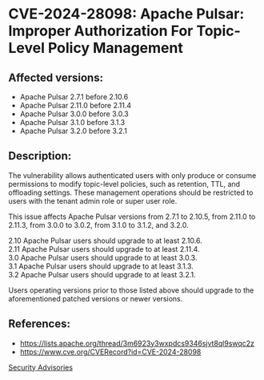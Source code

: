 # CVE-2024-28098: Apache Pulsar: Improper Authorization For Topic-Level Policy Management 

## Affected versions:

- Apache Pulsar 2.7.1 before 2.10.6
- Apache Pulsar 2.11.0 before 2.11.4
- Apache Pulsar 3.0.0 before 3.0.3
- Apache Pulsar 3.1.0 before 3.1.3
- Apache Pulsar 3.2.0 before 3.2.1

## Description:

The vulnerability allows authenticated users with only produce or consume permissions to modify topic-level policies, such as retention, TTL, and offloading settings. These management operations should be restricted to users with the tenant admin role or super user role.

This issue affects Apache Pulsar versions from 2.7.1 to 2.10.5, from 2.11.0 to 2.11.3, from 3.0.0 to 3.0.2, from 3.1.0 to 3.1.2, and 3.2.0. 

2.10 Apache Pulsar users should upgrade to at least 2.10.6.<br/>
2.11 Apache Pulsar users should upgrade to at least 2.11.4.<br/>
3.0 Apache Pulsar users should upgrade to at least 3.0.3.<br/>
3.1 Apache Pulsar users should upgrade to at least 3.1.3.<br/>
3.2 Apache Pulsar users should upgrade to at least 3.2.1.<br/>

Users operating versions prior to those listed above should upgrade to the aforementioned patched versions or newer versions.

## References:

- https://lists.apache.org/thread/3m6923y3wxpdcs9346sjvt8ql9swqc2z
- https://www.cve.org/CVERecord?id=CVE-2024-28098

[Security Advisories](index.md)